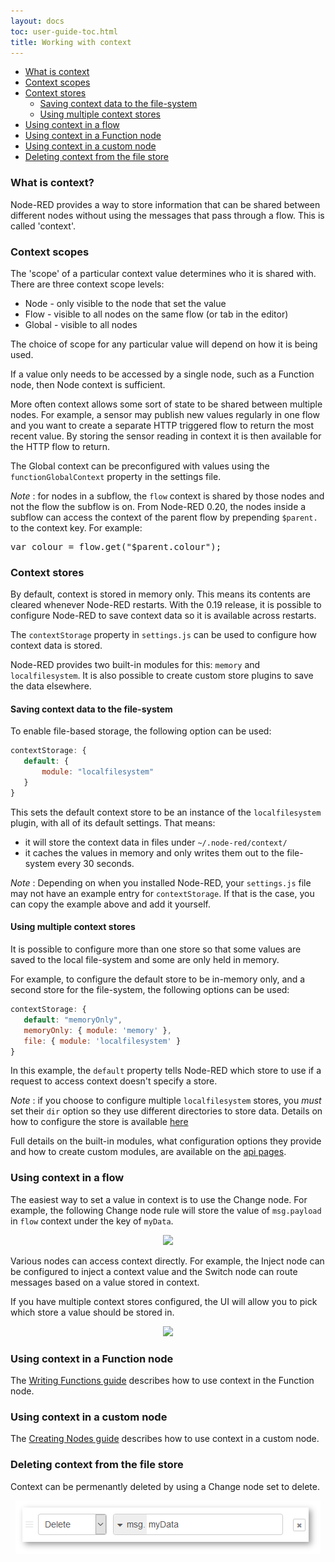 ```yaml
---
layout: docs
toc: user-guide-toc.html
title: Working with context
---
```


 - [What is context](#what-is-context)
 - [Context scopes](#context-scopes)
 - [Context stores](#context-stores)
   - [Saving context data to the file-system](#saving-context-data-to-the-file-system)
   - [Using multiple context stores](#using-multiple-context-stores)
 - [Using context in a flow](#using-context-in-a-flow)
 - [Using context in a Function node](#using-context-in-a-function-node)
 - [Using context in a custom node](#using-context-in-a-custom-node)
 - [Deleting context from the file store](#deleting-context-from-the-file-store)

### What is context?

Node-RED provides a way to store information that can be shared between different
nodes without using the messages that pass through a flow. This is called 'context'.

### Context scopes

The 'scope' of a particular context value determines who it is shared with. There
are three context scope levels:

 - Node - only visible to the node that set the value
 - Flow - visible to all nodes on the same flow (or tab in the editor)
 - Global - visible to all nodes

The choice of scope for any particular value will depend on how it is being used.

If a value only needs to be accessed by a single node, such as a Function node, then
Node context is sufficient.

More often context allows some sort of state to be shared between multiple nodes.
For example, a sensor may publish new values regularly in one flow and you want
to create a separate HTTP triggered flow to return the most recent value. By
storing the sensor reading in context it is then available for the HTTP flow to return.

The Global context can be preconfigured with values using the `functionGlobalContext`
property in the settings file.

<div class="doc-callout"><em>Note</em> : for nodes in a subflow, the <code>flow</code>
context is shared by those nodes and not the flow the subflow is on.
From Node-RED 0.20, the nodes inside a subflow can access the context of the
parent flow by prepending <code>$parent.</code> to the context key. For example:
<pre>var colour = flow.get("$parent.colour");</pre></div>


### Context stores

By default, context is stored in memory only. This means its contents are cleared
whenever Node-RED restarts. With the 0.19 release, it is possible to configure
Node-RED to save context data so it is available across restarts.

The `contextStorage` property in `settings.js` can be used to configure how context
data is stored.

Node-RED provides two built-in modules for this: `memory` and `localfilesystem`.
It is also possible to create custom store plugins to save the data elsewhere.

#### Saving context data to the file-system

To enable file-based storage, the following option can be used:

```javascript
contextStorage: {
   default: {
       module: "localfilesystem"
   }
}
```

This sets the default context store to be an instance of the `localfilesystem`
plugin, with all of its default settings. That means:

 - it will store the context data in files under `~/.node-red/context/`
 - it caches the values in memory and only writes them out to the file-system
   every 30 seconds.

<div class="doc-callout"><em>Note</em> : Depending on when you installed Node-RED,
your <code>settings.js</code> file may not have an example entry for <code>contextStorage</code>.
If that is the case, you can copy the example above and add it yourself.</div>

#### Using multiple context stores

It is possible to configure more than one store so that some values are saved to
the local file-system and some are only held in memory.

For example, to configure the default store to be in-memory only, and a second
store for the file-system, the following options can be used:

```javascript
contextStorage: {
   default: "memoryOnly",
   memoryOnly: { module: 'memory' },
   file: { module: 'localfilesystem' }
}
```

In this example, the `default` property tells Node-RED which store to use if a
request to access context doesn't specify a store.

<div class="doc-callout"><em>Note</em> : if you choose to configure multiple
<code>localfilesystem</code> stores, you <em>must</em> set their <code>dir</code>
option so they use different directories to store data. Details on how to configure
the store is available <a href="/docs/api/context/store/localfilesystem#options">here</a></div>

Full details on the built-in modules, what configuration options they provide and
how to create custom modules, are available on the [api pages](../api/context/).

### Using context in a flow

The easiest way to set a value in context is to use the Change node. For example,
the following Change node rule will store the value of `msg.payload` in `flow` context
under the key of `myData`.

<div style="text-align: center"><img src="/docs/user-guide/images/context_change.png" width="488px"></div>

Various nodes can access context directly. For example, the Inject node can be configured
to inject a context value and the Switch node can route messages based on a value
stored in context.

If you have multiple context stores configured, the UI will allow you to pick
which store a value should be stored in.

<div style="text-align: center"><img src="/docs/user-guide/images/context_change_multiple_stores.png" width="471px"></div>


### Using context in a Function node

The [Writing Functions guide](../writing-functions#storing-data) describes
how to use context in the Function node.

### Using context in a custom node

The [Creating Nodes guide](/docs/creating-nodes/context) describes how to use context in a custom node.

### Deleting context from the file store

Context can be permenantly deleted by using a Change node set to delete.

<div style="text-align: center"><img src="/docs/user-guide/images/context_delete.png" width="488px"></div>
